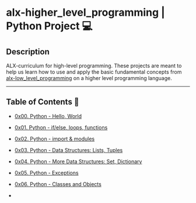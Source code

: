 # alx-higher_level_programming | Python Project :computer:

## Description
ALX-curriculum for high-level programming. These projects are meant to help us learn how to use and apply the basic fundamental concepts from [alx-low_level_programming](./https://github.com/Royalboe/alx-low_level_programming/blob/main) on a higher level programming language.

---
## Table of Contents :open_file_folder:

- [0x00. Python - Hello, World](./0x00-python-hello_world)

- [0x01. Python - if/else, loops, functions](./0x01-python-if_else_loops_functions)

- [0x02. Python - import & modules](./0x02-python-import_modules)

- [0x03. Python - Data Structures: Lists, Tuples](./0x03-python-data_structures)

- [0x04. Python - More Data Structures: Set, Dictionary](./0x04-python-more_data_structures)

- [0x05. Python - Exceptions](./0x05-python-exceptions)

- [0x06. Python - Classes and Objects](./0x06-python-classes)

-
